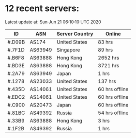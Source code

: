 # 12 recent servers:

Latest update at: Sun Jun 21 06:10:10 UTC 2020

| ID | ASN | Server Country | Online |
| -- | --- | -------------- | ------ |
| #.D09B | AS174 | United States | 83 hrs |
| #.7F1D | AS63949 | Singapore | 89 hrs |
| #.B6F8 | AS63888 | Hong Kong | 2652 hrs |
| #.BD3E | AS63888 | Hong Kong | 3721 hrs |
| #.2A79 | AS63949 | Japan | 1 hrs |
| #.1278 | AS23033 | United States | 137 hrs |
| #.435D | AS14061 | United States | 60 hrs offline |
| #.EDC2 | AS14061 | United States | 60 hrs offline |
| #.C900 | AS20473 | Japan | 60 hrs offline |
| #.81BC | AS49392 | Russia | 54 hrs offline |
| #.33B9 | AS63888 | Hong Kong | 3 hrs |
| #.1F2B | AS49392 | Russia | 1 hrs |

